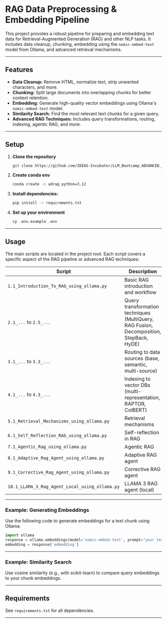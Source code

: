 # RAG Data Preprocessing & Embedding Pipeline

This project provides a robust pipeline for preparing and embedding text data for Retrieval-Augmented Generation (RAG) and other NLP tasks. It includes data cleanup, chunking, embedding using the `nomic-embed-text` model from Ollama, and advanced retrieval mechanisms.

---

## Features
- **Data Cleanup:** Remove HTML, normalize text, strip unwanted characters, and more.
- **Chunking:** Split large documents into overlapping chunks for better context retention.
- **Embedding:** Generate high-quality vector embeddings using Ollama's `nomic-embed-text` model.
- **Similarity Search:** Find the most relevant text chunks for a given query.
- **Advanced RAG Techniques:** Includes query transformations, routing, indexing, agentic RAG, and more.

---

## Setup

1. **Clone the repository**
   ```bash
   git clone https://github.com/IDEAS-Incubator/LLM_Bootcamp_ADVANCED_RAG
   ```
2. **Create conda env**
   ```bash
   conda create -n adrag python=3.12
   ```
3. **Install dependencies:**
   ```bash
   pip install -r requirements.txt
   ```
4. **Set up your environment**
   ```bash
   cp .env.example .env
   ```

---

## Usage

The main scripts are located in the project root. Each script covers a specific aspect of the RAG pipeline or advanced RAG techniques:

| Script | Description |
|--------|-------------|
| `1.1_Introduction_To_RAG_using_ollama.py` | Basic RAG introduction and workflow |
| `2.1_...` to `2.5_...` | Query transformation techniques (MultiQuery, RAG Fusion, Decomposition, StepBack, HyDE) |
| `3.1_...` to `3.3_...` | Routing to data sources (base, semantic, multi-source) |
| `4.1_...` to `4.3_...` | Indexing to vector DBs (multi-representation, RAPTOR, ColBERT) |
| `5.1_Retrieval_Mechanisms_using_ollama.py` | Retrieval mechanisms |
| `6.1_Self_Reflection_RAG_using_ollama.py` | Self-reflection in RAG |
| `7.1_Agentic_Rag_using_ollama.py` | Agentic RAG |
| `8.1_Adaptive_Rag_Agent_using_ollama.py` | Adaptive RAG agent |
| `9.1_Corrective_Rag_Agent_using_ollama.py` | Corrective RAG agent |
| `10.1_LLAMA_3_Rag_Agent_Local_using_ollama.py` | LLAMA 3 RAG agent (local) |

---

### Example: Generating Embeddings

Use the following code to generate embeddings for a text chunk using Ollama:
```python
import ollama
response = ollama.embeddings(model='nomic-embed-text', prompt="your text chunk here")
embedding = response['embedding']
```

---

### Example: Similarity Search
Use cosine similarity (e.g., with scikit-learn) to compare query embeddings to your chunk embeddings.

---

## Requirements
See `requirements.txt` for all dependencies.

---
